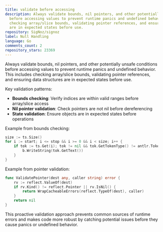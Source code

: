 ```yaml
---
title: validate before accessing
description: Always validate bounds, nil pointers, and other potentially unsafe conditions
  before accessing values to prevent runtime panics and undefined behavior. This includes
  checking array/slice bounds, validating pointer references, and ensuring data structures
  are in expected states before use.
repository: SigNoz/signoz
label: Null Handling
language: Go
comments_count: 2
repository_stars: 23369
---
```


Always validate bounds, nil pointers, and other potentially unsafe conditions before accessing values to prevent runtime panics and undefined behavior. This includes checking array/slice bounds, validating pointer references, and ensuring data structures are in expected states before use.

Key validation patterns:
- **Bounds checking**: Verify indices are within valid ranges before array/slice access
- **Nil pointer validation**: Check pointers are not nil before dereferencing
- **State validation**: Ensure objects are in expected states before operations

Example from bounds checking:
```go
size := ts.Size()
for i := start; i <= stop && i >= 0 && i < size; i++ {
    if tok := ts.Get(i); tok != nil && tok.GetTokenType() != antlr.TokenEOF {
        b.WriteString(tok.GetText())
    }
}
```

Example from pointer validation:
```go
func ValidatePointer(dest any, caller string) error {
    rv := reflect.ValueOf(dest)
    if rv.Kind() != reflect.Pointer || rv.IsNil() {
        return WrapCacheableErrors(reflect.TypeOf(dest), caller)
    }
    return nil
}
```

This proactive validation approach prevents common sources of runtime errors and makes code more robust by catching potential issues before they cause panics or undefined behavior.
